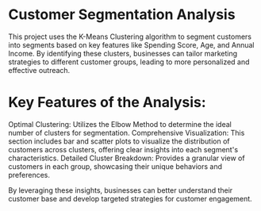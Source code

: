 # Customer Segmentation Analysis
This project uses the K-Means Clustering algorithm to segment customers into segments based on key features like Spending Score, Age, and Annual Income. By identifying these clusters, businesses can tailor marketing strategies to different customer groups, leading to more personalized and effective outreach.

# Key Features of the Analysis:
Optimal Clustering: Utilizes the Elbow Method to determine the ideal number of clusters for segmentation.
Comprehensive Visualization: This section includes bar and scatter plots to visualize the distribution of customers across clusters, offering clear insights into each segment's characteristics.
Detailed Cluster Breakdown: Provides a granular view of customers in each group, showcasing their unique behaviors and preferences.

By leveraging these insights, businesses can better understand their customer base and develop targeted strategies for customer engagement.
